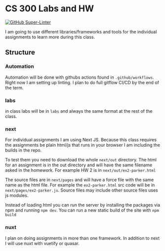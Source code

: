 # CS 300 Labs and HW

[![GitHub Super-Linter](https://github.com/diaboloshogunate/parker-cs300-spring2022/workflows/Lint%20Code%20Base/badge.svg)](https://github.com/marketplace/actions/super-linter)

I am going to use different libraries/frameworks and tools for the individual assignments to learn more during this class.

## Structure

### Automation

Automation will be done with githubs actions found in `.github/workflows`.
Right now I am setting up linting. 
I plan to do full gitflow CI/CD by the end of the term.

### labs

in class labs will be in `labs` and always the same format at the rest of the class.

### next

For individual assignments I am using Next JS.
Because this class requires the assignments be plain html/js that runs in your browser I am including the builds in the repo.

To test them you need to download the whole `next/out` directory. 
The html for an assignment is in the out directory and will have the same filename asked in the homework.
For example HW 2 is in `next/out/ex2-parker.html`

The source files are in `next/pages` and will have a force file with the same name as the html file.
For example the `ex2-parker.html` src code will be in `next/pages/ex2-parker.js`.
Source files may include other source files uses js modules.

Instead of loading html you can run the server by installing the packages via npm and running `npm dev`.
You can run a new static build of the site with `npm build`

### nuxt

I plan on doing assignments in more than one framework. 
In addition to next I will use nuxt with vuetify or quasar.